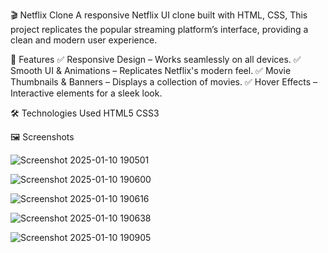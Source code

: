 


🎬 Netflix Clone
A responsive Netflix UI clone built with HTML, CSS,  This project replicates the popular streaming platform’s interface, providing a clean and modern user experience.

🚀 Features
✅ Responsive Design – Works seamlessly on all devices.
✅ Smooth UI & Animations – Replicates Netflix's modern feel.
✅ Movie Thumbnails & Banners – Displays a collection of movies.
✅ Hover Effects – Interactive elements for a sleek look.

🛠️ Technologies Used
HTML5
CSS3

🖼️ Screenshots

![Screenshot 2025-01-10 190501](https://github.com/user-attachments/assets/326fc439-7d64-4045-ad33-50ffca39fd94)

![Screenshot 2025-01-10 190600](https://github.com/user-attachments/assets/95661981-f3a7-4722-b2f6-3f1417dadb8a)

![Screenshot 2025-01-10 190616](https://github.com/user-attachments/assets/bbdb23de-05ac-44fb-b5e8-ffc4d97a7d08)

![Screenshot 2025-01-10 190638](https://github.com/user-attachments/assets/f0e56e48-228c-493b-8cad-dbe64d828e93)

![Screenshot 2025-01-10 190905](https://github.com/user-attachments/assets/af455fff-c07a-44b3-83e3-e4218febf4ea)




